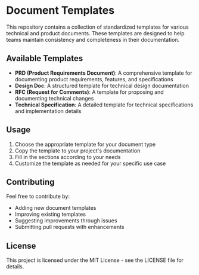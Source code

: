 # Document Templates

This repository contains a collection of standardized templates for various technical and product documents. These templates are designed to help teams maintain consistency and completeness in their documentation.

## Available Templates

- **PRD (Product Requirements Document)**: A comprehensive template for documenting product requirements, features, and specifications
- **Design Doc**: A structured template for technical design documentation
- **RFC (Request for Comments)**: A template for proposing and documenting technical changes
- **Technical Specification**: A detailed template for technical specifications and implementation details

## Usage

1. Choose the appropriate template for your document type
2. Copy the template to your project's documentation
3. Fill in the sections according to your needs
4. Customize the template as needed for your specific use case

## Contributing

Feel free to contribute by:
- Adding new document templates
- Improving existing templates
- Suggesting improvements through issues
- Submitting pull requests with enhancements

## License

This project is licensed under the MIT License - see the LICENSE file for details.
